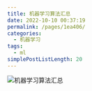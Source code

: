 ```yaml
---
title: 机器学习算法汇总
date: 2022-10-10 00:37:19
permalink: /pages/1ea406/
categories:
  - 机器学习
tags:
  - ml
simplePostListLength: 20
---
```




![机器学习算法汇总](https://cdn.staticaly.com/gh/sswfive/blog-pic@main/20230807/yuque_diagram-(1).41yxwyd81800.webp)
